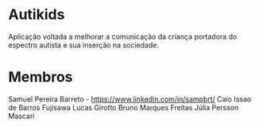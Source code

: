 # Autikids
Aplicação voltada a melhorar a comunicação da criança portadora do espectro autista e sua inserção na sociedade.

# Membros
Samuel Pereira Barreto - https://www.linkedin.com/in/sampbrt/
Caio Issao de Barros Fujisawa
Lucas Girotto
Bruno Marques Freitas
Júlia Persson Mascari
